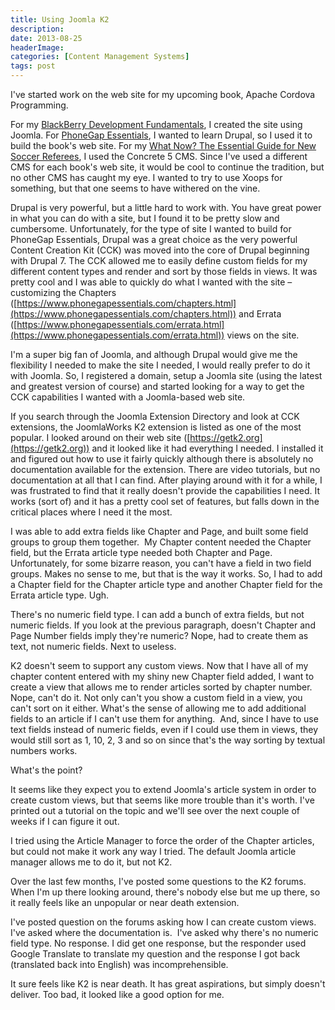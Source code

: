 ```yaml
---
title: Using Joomla K2
description: 
date: 2013-08-25
headerImage: 
categories: [Content Management Systems]
tags: post
---
```


I've started work on the web site for my upcoming book, Apache Cordova Programming.

For my [BlackBerry Development Fundamentals](https://www.bbdevfundamentals.com), I created the site using Joomla. For [PhoneGap Essentials](https://www.phonegapessentials.com), I wanted to learn Drupal, so I used it to build the book's web site. For my [What Now? The Essential Guide for New Soccer Referees](https://www.newsoccerref.com/), I used the Concrete 5 CMS. Since I've used a different CMS for each book's web site, it would be cool to continue the tradition, but no other CMS has caught my eye. I wanted to try to use Xoops for something, but that one seems to have withered on the vine.

Drupal is very powerful, but a little hard to work with. You have great power in what you can do with a site, but I found it to be pretty slow and cumbersome. Unfortunately, for the type of site I wanted to build for PhoneGap Essentials, Drupal was a great choice as the very powerful Content Creation Kit (CCK) was moved into the core of Drupal beginning with Drupal 7. The CCK allowed me to easily define custom fields for my different content types and render and sort by those fields in views. It was pretty cool and I was able to quickly do what I wanted with the site – customizing the Chapters ([https://www.phonegapessentials.com/chapters.html](https://www.phonegapessentials.com/chapters.html)) and Errata ([https://www.phonegapessentials.com/errata.html](https://www.phonegapessentials.com/errata.html)) views on the site.

I'm a super big fan of Joomla, and although Drupal would give me the flexibility I needed to make the site I needed, I would really prefer to do it with Joomla. So, I registered a domain, setup a Joomla site (using the latest and greatest version of course) and started looking for a way to get the CCK capabilities I wanted with a Joomla-based web site.

If you search through the Joomla Extension Directory and look at CCK extensions, the JoomlaWorks K2 extension is listed as one of the most popular. I looked around on their web site ([https://getk2.org](https://getk2.org)) and it looked like it had everything I needed. I installed it and figured out how to use it fairly quickly although there is absolutely no documentation available for the extension. There are video tutorials, but no documentation at all that I can find. After playing around with it for a while, I was frustrated to find that it really doesn't provide the capabilities I need. It works (sort of) and it has a pretty cool set of features, but falls down in the critical places where I need it the most.

I was able to add extra fields like Chapter and Page, and built some field groups to group them together.  My Chapter content needed the Chapter field, but the Errata article type needed both Chapter and Page. Unfortunately, for some bizarre reason, you can't have a field in two field groups. Makes no sense to me, but that is the way it works. So, I had to add a Chapter field for the Chapter article type and another Chapter field for the Errata article type. Ugh.

There's no numeric field type. I can add a bunch of extra fields, but not numeric fields. If you look at the previous paragraph, doesn't Chapter and Page Number fields imply they're numeric? Nope, had to create them as text, not numeric fields. Next to useless.

K2 doesn't seem to support any custom views. Now that I have all of my chapter content entered with my shiny new Chapter field added, I want to create a view that allows me to render articles sorted by chapter number. Nope, can't do it. Not only can't you show a custom field in a view, you can't sort on it either. What's the sense of allowing me to add additional fields to an article if I can't use them for anything.  And, since I have to use text fields instead of numeric fields, even if I could use them in views, they would still sort as 1, 10, 2, 3 and so on since that's the way sorting by textual numbers works.

What's the point?

It seems like they expect you to extend Joomla's article system in order to create custom views, but that seems like more trouble than it's worth. I've printed out a tutorial on the topic and we'll see over the next couple of weeks if I can figure it out.

I tried using the Article Manager to force the order of the Chapter articles, but could not make it work any way I tried. The default Joomla article manager allows me to do it, but not K2.

Over the last few months, I've posted some questions to the K2 forums. When I'm up there looking around, there's nobody else but me up there, so it really feels like an unpopular or near death extension.

I've posted question on the forums asking how I can create custom views. I've asked where the documentation is.  I've asked why there's no numeric field type. No response. I did get one response, but the responder used Google Translate to translate my question and the response I got back (translated back into English) was incomprehensible.

It sure feels like K2 is near death. It has great aspirations, but simply doesn't deliver. Too bad, it looked like a good option for me.